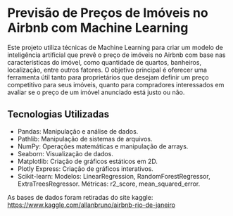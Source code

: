 # Previsão de Preços de Imóveis no Airbnb com Machine Learning

Este projeto utiliza técnicas de Machine Learning para criar um modelo de inteligência artificial que prevê o preço de imóveis no Airbnb com base nas características do imóvel, como quantidade de quartos, banheiros, localização, entre outros fatores. O objetivo principal é oferecer uma ferramenta útil tanto para proprietários que desejam definir um preço competitivo para seus imóveis, quanto para compradores interessados em avaliar se o preço de um imóvel anunciado está justo ou não.

## Tecnologias Utilizadas

- Pandas: Manipulação e análise de dados.
- Pathlib: Manipulação de sistemas de arquivos.
- NumPy: Operações matemáticas e manipulação de arrays.
- Seaborn: Visualização de dados.
- Matplotlib: Criação de gráficos estáticos em 2D.
- Plotly Express: Criação de gráficos interativos.
- Scikit-learn:
    Modelos: LinearRegression, RandomForestRegressor, ExtraTreesRegressor.
    Métricas: r2_score, mean_squared_error.



As bases de dados foram retiradas do site kaggle: https://www.kaggle.com/allanbruno/airbnb-rio-de-janeiro
